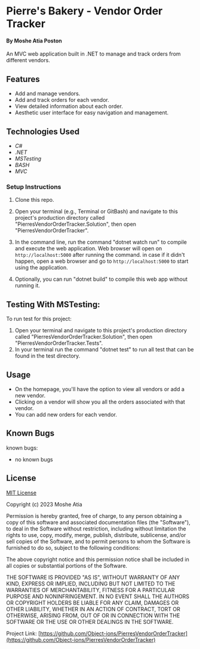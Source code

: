 # Pierre's Bakery -  Vendor Order Tracker

#### By **Moshe Atia Poston**

An MVC web application built in .NET to manage and track orders from different vendors.

## Features

- Add and manage vendors.
- Add and track orders for each vendor.
- View detailed information about each order.
- Aesthetic user interface for easy navigation and management.

## Technologies Used

- _C#_
- _.NET_
- _MSTesting_
- _BASH_
- _MVC_

### Setup Instructions

1. Clone this repo.
2. Open your terminal (e.g., Terminal or GitBash) and navigate to this project's production directory called "PierresVendorOrderTracker.Solution", then open "PierresVendorOrderTracker".
3. In the command line, run the command "dotnet watch run" to compile and execute the web application. Web browser will open on `http://localhost:5000` after running the command. in case if it didn't happen, open a web browser and go to `http://localhost:5000` to start using the application.

4. Optionally, you can run "dotnet build" to compile this web app without running it.

## Testing With MSTesting:

To run test for this project:

1. Open your terminal and navigate to this project's production directory called "PierresVendorOrderTracker.Solution", then open "PierresVendorOrderTracker.Tests".
2. In your terminal run the command "dotnet test" to run all test that can be found in the test directory.

## Usage

- On the homepage, you'll have the option to view all vendors or add a new vendor.
- Clicking on a vendor will show you all the orders associated with that vendor.
- You can add new orders for each vendor.

## Known Bugs

known bugs:

- no known bugs

## License

[MIT License](https://choosealicense.com/licenses/mit/)

Copyright (c) 2023 Moshe Atia

Permission is hereby granted, free of charge, to any person obtaining a copy
of this software and associated documentation files (the "Software"), to deal
in the Software without restriction, including without limitation the rights
to use, copy, modify, merge, publish, distribute, sublicense, and/or sell
copies of the Software, and to permit persons to whom the Software is
furnished to do so, subject to the following conditions:

The above copyright notice and this permission notice shall be included in all
copies or substantial portions of the Software.

THE SOFTWARE IS PROVIDED "AS IS", WITHOUT WARRANTY OF ANY KIND, EXPRESS OR
IMPLIED, INCLUDING BUT NOT LIMITED TO THE WARRANTIES OF MERCHANTABILITY,
FITNESS FOR A PARTICULAR PURPOSE AND NONINFRINGEMENT. IN NO EVENT SHALL THE
AUTHORS OR COPYRIGHT HOLDERS BE LIABLE FOR ANY CLAIM, DAMAGES OR OTHER
LIABILITY, WHETHER IN AN ACTION OF CONTRACT, TORT OR OTHERWISE, ARISING FROM,
OUT OF OR IN CONNECTION WITH THE SOFTWARE OR THE USE OR OTHER DEALINGS IN THE
SOFTWARE.

Project Link: [https://github.com/Object-ions/PierresVendorOrderTracker](https://github.com/Object-ions/PierresVendorOrderTracker)